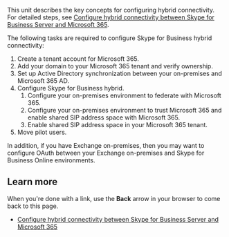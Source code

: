 This unit describes the key concepts for configuring hybrid connectivity. For detailed steps, see [Configure hybrid connectivity between Skype for Business Server and Microsoft 365](/SkypeForBusiness/hybrid/configure-hybrid-connectivity).

The following tasks are required to configure Skype for Business hybrid connectivity:

1. Create a tenant account for Microsoft 365.
2. Add your domain to your Microsoft 365 tenant and verify ownership.     
3. Set up Active Directory synchronization between your on-premises and Microsoft 365 AD.
4. Configure Skype for Business hybrid.
   1. Configure your on-premises environment to federate with Microsoft 365. 
   2. Configure your on-premises environment to trust Microsoft 365 and enable shared SIP address space with Microsoft 365.
   3. Enable shared SIP address space in your Microsoft 365 tenant. 
5. Move pilot users.

In addition, if you have Exchange on-premises, then you may want to configure OAuth between your Exchange on-premises and Skype for Business Online environments.

## Learn more

When you're done with a link, use the **Back** arrow in your browser to come back to this page.

- [Configure hybrid connectivity between Skype for Business Server and Microsoft 365](/SkypeForBusiness/hybrid/configure-hybrid-connectivity)
